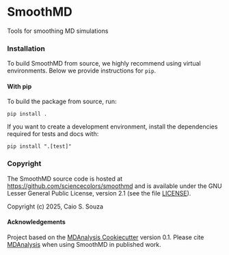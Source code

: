 SmoothMD
==============================
Tools for smoothing MD simulations

### Installation

To build SmoothMD from source,
we highly recommend using virtual environments.
Below we provide instructions for `pip`.

#### With pip

To build the package from source, run:

```
pip install .
```

If you want to create a development environment, install
the dependencies required for tests and docs with:

```
pip install ".[test]"
```

### Copyright

The SmoothMD source code is hosted at https://github.com/sciencecolors/smoothmd
and is available under the GNU Lesser General Public License, version 2.1 (see the file [LICENSE](https://github.com/sciencecolors/smoothmd/blob/main/LICENSE)).

Copyright (c) 2025, Caio S. Souza


#### Acknowledgements

Project based on the
[MDAnalysis Cookiecutter](https://github.com/MDAnalysis/cookiecutter-mda) version 0.1.
Please cite [MDAnalysis](https://github.com/MDAnalysis/mdanalysis#citation) when using SmoothMD in published work.
